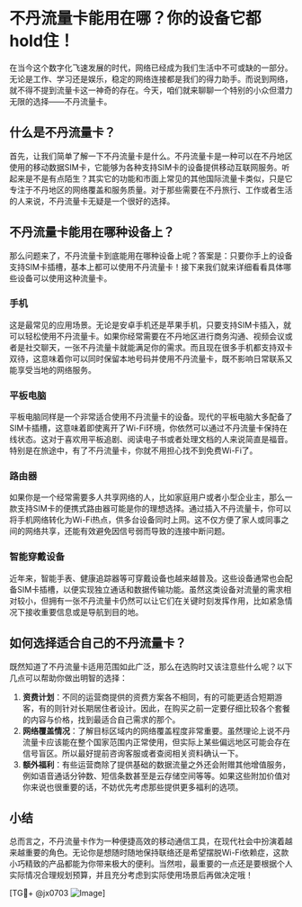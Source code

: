 # 不丹流量卡能用在哪？你的设备它都hold住！

在当今这个数字化飞速发展的时代，网络已经成为我们生活中不可或缺的一部分。无论是工作、学习还是娱乐，稳定的网络连接都是我们的得力助手。而说到网络，就不得不提到流量卡这一神奇的存在。今天，咱们就来聊聊一个特别的小众但潜力无限的选择——不丹流量卡。

## 什么是不丹流量卡？

首先，让我们简单了解一下不丹流量卡是什么。不丹流量卡是一种可以在不丹地区使用的移动数据SIM卡，它能够为各种支持SIM卡的设备提供移动互联网服务。听起来是不是有点陌生？其实它的功能和市面上常见的其他国际流量卡类似，只是它专注于不丹地区的网络覆盖和服务质量。对于那些需要在不丹旅行、工作或者生活的人来说，不丹流量卡无疑是一个很好的选择。

## 不丹流量卡能用在哪种设备上？

那么问题来了，不丹流量卡到底能用在哪种设备上呢？答案是：只要你手上的设备支持SIM卡插槽，基本上都可以使用不丹流量卡！接下来我们就来详细看看具体哪些设备可以使用这种流量卡。

### 手机

这是最常见的应用场景。无论是安卓手机还是苹果手机，只要支持SIM卡插入，就可以轻松使用不丹流量卡。如果你经常需要在不丹地区进行商务沟通、视频会议或者是社交聊天，一张不丹流量卡就能满足你的需求。而且现在很多手机都支持双卡双待，这意味着你可以同时保留本地号码并使用不丹流量卡，既不影响日常联系又能享受当地的网络服务。

### 平板电脑

平板电脑同样是一个非常适合使用不丹流量卡的设备。现代的平板电脑大多配备了SIM卡插槽，这意味着即使离开了Wi-Fi环境，你依然可以通过不丹流量卡保持在线状态。这对于喜欢用平板追剧、阅读电子书或者处理文档的人来说简直是福音。特别是在旅途中，有了不丹流量卡，你就不用担心找不到免费Wi-Fi了。

### 路由器

如果你是一个经常需要多人共享网络的人，比如家庭用户或者小型企业主，那么一款支持SIM卡的便携式路由器可能是你的理想选择。通过插入不丹流量卡，你可以将手机网络转化为Wi-Fi热点，供多台设备同时上网。这不仅方便了家人或同事之间的网络共享，还能有效避免因信号弱而导致的连接中断问题。

### 智能穿戴设备

近年来，智能手表、健康追踪器等可穿戴设备也越来越普及。这些设备通常也会配备SIM卡插槽，以便实现独立通话和数据传输功能。虽然这类设备对流量的需求相对较小，但拥有一张不丹流量卡仍然可以让它们在关键时刻发挥作用，比如紧急情况下接收重要信息或是导航到目的地。

## 如何选择适合自己的不丹流量卡？

既然知道了不丹流量卡适用范围如此广泛，那么在选购时又该注意些什么呢？以下几点可以帮助你做出明智的选择：

1. **资费计划**：不同的运营商提供的资费方案各不相同，有的可能更适合短期游客，有的则针对长期居住者设计。因此，在购买之前一定要仔细比较各个套餐的内容与价格，找到最适合自己需求的那个。
2. **网络覆盖情况**：了解目标区域内的网络覆盖程度非常重要。虽然理论上说不丹流量卡应该能在整个国家范围内正常使用，但实际上某些偏远地区可能会存在信号盲区。所以最好提前咨询客服或者查阅相关资料确认一下。
3. **额外福利**：有些运营商除了提供基础的数据流量之外还会附赠其他增值服务，例如语音通话分钟数、短信条数甚至是云存储空间等等。如果这些附加价值对你来说也很重要的话，不妨优先考虑那些提供更多福利的选项。

## 小结

总而言之，不丹流量卡作为一种便捷高效的移动通信工具，在现代社会中扮演着越来越重要的角色。无论你是想随时随地保持联络还是希望摆脱Wi-Fi依赖症，这款小巧精致的产品都能为你带来极大的便利。当然啦，最重要的一点还是要根据个人实际情况合理规划预算，并且充分考虑到实际使用场景后再做决定哦！

[TG💪+ @jx0703 ![Image](https://github.com/user-attachments/assets/dbca1d08-cadb-493c-b0ec-ad6f7a83f270)]